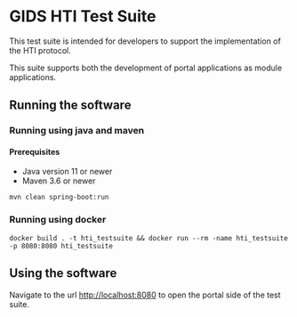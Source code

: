 # GIDS HTI Test Suite
This test suite is intended for developers to support the implementation of the HTI protocol.

This suite supports both the development of portal applications as module applications.

## Running the software

### Running using java and maven

#### Prerequisites
* Java version 11 or newer
* Maven 3.6 or newer

```shell script
mvn clean spring-boot:run
```

### Running using docker

```shell script
docker build . -t hti_testsuite && docker run --rm -name hti_testsuite -p 8080:8080 hti_testsuite
```

## Using the software

Navigate to the url [http://localhost:8080](http://localhost:8080) to open the portal side of the 
test suite.    
